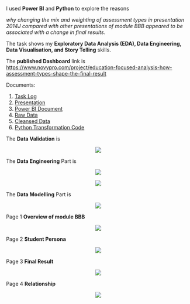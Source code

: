 I used **Power BI** and **Python** to explore the reasons 

*why changing the mix and weighting of assessment types in presentation 2014J compared with other presentations of module BBB appeared to be associated with a change in final results*. 

The task shows my **Exploratory Data Analysis (EDA), Data Engineering, Data Visualisation, and Story Telling** skills.

The **published Dashboard** link is https://www.novypro.com/project/education-focused-analysis-how-assessment-types-shape-the-final-result

Documents:
1. [Task Log](https://github.com/xiangivyli/Data-Science-Porfolio/blob/main/Education-Focused%20Analysis%20(Power%20BI%20and%20Python)/OULAD_BBB_Work_Log_Xiang_Li.xlsx)
2. [Presentation](https://github.com/xiangivyli/Data-Science-Porfolio/blob/main/Education-Focused%20Analysis%20(Power%20BI%20and%20Python)/OULAD_BBB_2014J_Result_Xiang_Li.pptx)
3. [Power BI Document](https://github.com/xiangivyli/Data-Science-Porfolio/blob/main/Education-Focused%20Analysis%20(Power%20BI%20and%20Python)/OULAD_BBB_2014J_Xiang_Li.pbix)
4. [Raw Data](https://github.com/xiangivyli/Data-Science-Porfolio/tree/main/Education-Focused%20Analysis%20(Power%20BI%20and%20Python)/OULAD_raw)
5. [Cleansed Data](https://github.com/xiangivyli/Data-Science-Porfolio/tree/main/Education-Focused%20Analysis%20(Power%20BI%20and%20Python)/OULAD_Cleansed)
6. [Python Transformation Code](https://github.com/xiangivyli/Data-Science-Porfolio/tree/main/Education-Focused%20Analysis%20(Power%20BI%20and%20Python)/OULAD_Python_Transformation)

The **Data Validation** is
<p align = "center">
  <img src="https://github.com/xiangivyli/Data-Science-Porfolio/blob/main/Education-Focused%20Analysis%20(Power%20BI%20and%20Python)/Report%20Pages/Data%20Validation.png"
    >
  </p>

The **Data Engineering** Part is
<p align = "center">
  <img src="https://github.com/xiangivyli/Data-Science-Porfolio/blob/main/Education-Focused%20Analysis%20(Power%20BI%20and%20Python)/Report%20Pages/Data%20Cleansing.png"
    >
  </p>

<p align = "center">
  <img src="https://github.com/xiangivyli/Data-Science-Porfolio/blob/main/Education-Focused%20Analysis%20(Power%20BI%20and%20Python)/Report%20Pages/Changes%20of%20cleansed%20dataset.png"
    >
  </p>
    
The **Data Modelling** Part is
<p align = "center">
<img src="https://github.com/xiangivyli/Data-Science-Porfolio/blob/main/Education-Focused%20Analysis%20(Power%20BI%20and%20Python)/Report%20Pages/Power%20BI%20Data%20Modelling.png">
</p>

Page 1 **Overview of module BBB**
<p align = "center">
<img src="https://github.com/xiangivyli/Data-Science-Porfolio/blob/main/Education-Focused%20Analysis%20(Power%20BI%20and%20Python)/Report%20Pages/report%201%20Overview.png">
</p>

Page 2 **Student Persona**
<p align = "center">
<img src="https://github.com/xiangivyli/Data-Science-Porfolio/blob/main/Education-Focused%20Analysis%20(Power%20BI%20and%20Python)/Report%20Pages/report%202%20Persona.png">
</p>

Page 3 **Final Result**
<p align = "center">
<img src="https://github.com/xiangivyli/Data-Science-Porfolio/blob/main/Education-Focused%20Analysis%20(Power%20BI%20and%20Python)/Report%20Pages/report%203%20Final%20Results.png">
</p>

Page 4 **Relationship**
<p align = "center">
<img src="https://github.com/xiangivyli/Data-Science-Porfolio/blob/main/Education-Focused%20Analysis%20(Power%20BI%20and%20Python)/Report%20Pages/report%204%20Relation.png">
</p>


